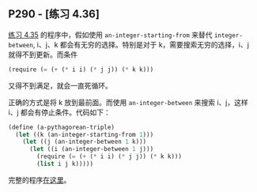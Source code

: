## P290 - [练习 4.36]

[练习 4.35](./exercise_4_35.scm) 的程序中，假如使用 `an-integer-starting-from` 来替代 `integer-between`, i、j、k 都会有无穷的选择。特别是对于 k，需要搜索无穷的选择，i、j 就得不到更新。而条件

``` Scheme
(require (= (+ (* i i) (* j j)) (* k k)))
```
又得不到满足，就会一直死循环。

正确的方式是将 k 放到最前面。而使用 `an-integer-between` 来搜索 i、j，这样 i、j 都会有停止条件。代码如下：

``` Scheme
(define (a-pythagorean-triple)
  (let ((k (an-integer-starting-from 1)))
    (let ((j (an-integer-between 1 k)))
      (let ((i (an-integer-between 1 j)))
        (require (= (+ (* i i) (* j j)) (* k k)))
        (list i j k)))))
```

完整的程序[在这里](./exercise_4_36.scm)。

